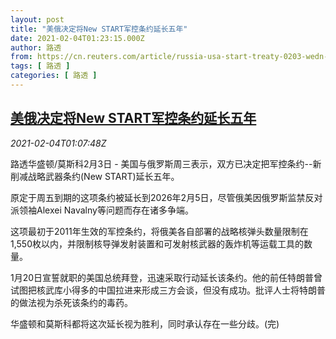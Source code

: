 ```yaml
---
layout: post
title: "美俄决定将New START军控条约延长五年"
date: 2021-02-04T01:23:15.000Z
author: 路透
from: https://cn.reuters.com/article/russia-usa-start-treaty-0203-wedn-idCNKBS2A404E
tags: [ 路透 ]
categories: [ 路透 ]
---
```

<!--1612401795000-->
[美俄决定将New START军控条约延长五年](https://cn.reuters.com/article/russia-usa-start-treaty-0203-wedn-idCNKBS2A404E)
------

<div>
<div><i>2021-02-04T01:07:48Z</i></div><p>路透华盛顿/莫斯科2月3日 - 美国与俄罗斯周三表示，双方已决定把军控条约--新削减战略武器条约(New START)延长五年。</p><p>原定于周五到期的这项条约被延长到2026年2月5日，尽管俄美因俄罗斯监禁反对派领袖Alexei Navalny等问题而存在诸多争端。</p><p>这项最初于2011年生效的军控条约，将俄美各自部署的战略核弹头数量限制在1,550枚以内，并限制核导弹发射装置和可发射核武器的轰炸机等运载工具的数量。</p><p>1月20日宣誓就职的美国总统拜登，迅速采取行动延长该条约。他的前任特朗普曾试图把核武库小得多的中国拉进来形成三方会谈，但没有成功。批评人士将特朗普的做法视为杀死该条约的毒药。</p><p>华盛顿和莫斯科都将这次延长视为胜利，同时承认存在一些分歧。(完)</p>
</div>

